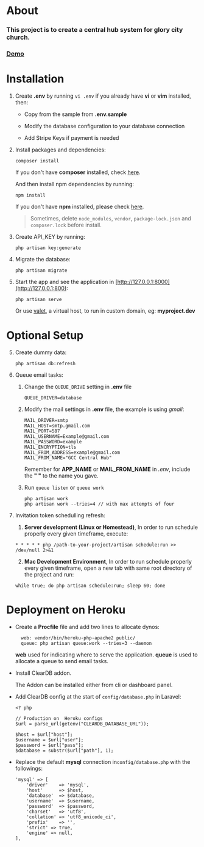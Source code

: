 # About

  ### This project is to create a central hub system for glory city church.

  ### [Demo](https://centralhub.glorycitychurch.com)
  
  
# Installation

1. Create __.env__ by running `vi .env` if you already have __vi__ or __vim__ installed, then:

   * Copy from the sample from __.env.sample__ 
   
   * Modify the database configuration to your database connection
   
   * Add Stripe Keys if payment is needed

2. Install packages and dependencies:
    ```
    composer install
    ```
    If you don't have __composer__ installed, check [here](https://getcomposer.org/doc/00-intro.md).
    
    And then install npm dependencies by running:
    ```
    npm install
    ```
    If you don't have __npm__ installed, please check [here](https://docs.npmjs.com/getting-started/installing-node).
    
    
    > Sometimes, delete `node_modules`, `vendor`, `package-lock.json` and `composer.lock` before install.
    

3. Create API_KEY by running:
    ```
    php artisan key:generate
    ```
    
4.  Migrate the database:
    ```
    php artisan migrate
    ```
    
5. Start the app and see the application in [http://127.0.0.1:8000](http://127.0.0.1:800):
    ```
    php artisan serve
    ```
    Or use [valet](https://laravel.com/docs/5.5/valet), a virtual host, to run in custom domain, eg: **myproject.dev**
    
# Optional Setup

5. Create dummy data:
    ```
    php artisan db:refresh
    ```    
        
6. Queue email tasks:
    
    1. Change the `QUEUE_DRIVE` setting in **.env** file
        ```
        QUEUE_DRIVER=database
        ```

    2. Modify the mail settings in __.env__ file, the example is using *gmail*:
        ```
        MAIL_DRIVER=smtp
        MAIL_HOST=smtp.gmail.com
        MAIL_PORT=587
        MAIL_USERNAME=Example@gmail.com
        MAIL_PASSWORD=example
        MAIL_ENCRYPTION=tls
        MAIL_FROM_ADDRESS=example@gmail.com
        MAIL_FROM_NAME="GCC Central Hub"
        ```
        Remember for **APP_NAME** or **MAIL_FROM_NAME** in *.env*, include the __" "__ to the name you gave.

    3. Run `queue listen` or `queue work`
        ```
        php artisan work
        php artisan work --tries=4 // with max attempts of four 
        ```

7. Invitation token schedulling refresh:

    1. **Server development (Linux or Homestead)**, In order to run schedule properly every given timeframe, execute:
    ```
    * * * * * php /path-to-your-project/artisan schedule:run >> /dev/null 2>&1
    ```

    2. **Mac Development Environment**, In order to run schedule properly every given timeframe, open a new tab with same root directory of the project and run:
    ```
    while true; do php artisan schedule:run; sleep 60; done
    ```

# Deployment on Heroku

- Create a __Procfile__ file and add two lines to allocate dynos:
  ```
    web: vendor/bin/heroku-php-apache2 public/
    queue: php artisan queue:work --tries=3 --daemon
  ```
  **web** used for indicating where to serve the application. **queue** is used to allocate a queue to send email tasks.

- Install ClearDB addon. 

  The Addon can be installed either from cli or dashboard panel.

- Add ClearDB config at the start of `config/database.php` in Laravel:
  ```
  <? php
  
  // Production on  Heroku configs
  $url = parse_url(getenv("CLEARDB_DATABASE_URL"));

  $host = $url["host"];
  $username = $url["user"];
  $password = $url["pass"];
  $database = substr($url["path"], 1);
  
  ```

- Replace the default __mysql__ connection in`config/database.php` with the followings:
  ```
  'mysql' => [
      'driver'    => 'mysql',
      'host'      => $host,
      'database'  => $database,
      'username'  => $username,
      'password'  => $password,
      'charset'   => 'utf8',
      'collation' => 'utf8_unicode_ci',
      'prefix'    => '',
      'strict' => true,
      'engine' => null,
  ],
  ```

